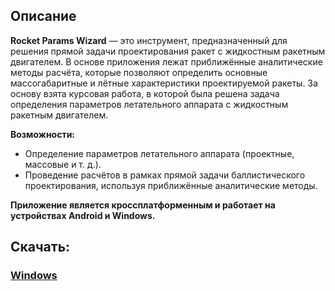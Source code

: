 ## Описание
**Rocket Params Wizard** — это инструмент, предназначенный для решения прямой задачи проектирования ракет с жидкостным ракетным двигателем. В основе приложения лежат приближённые аналитические методы расчёта, которые позволяют определить основные массогабаритные и лётные характеристики проектируемой ракеты. За основу взята курсовая работа, в которой была решена задача определения параметров летательного аппарата с жидкостным ракетным двигателем.

**Возможности:**
- Определение параметров летательного аппарата (проектные, массовые и т. д.).
- Проведение расчётов в рамках прямой задачи баллистического проектирования,
используя приближённые аналитические методы.

**Приложение является кроссплатформенным и работает на устройствах Android и Windows.**

## Скачать:

### [**Windows**](https://github.com/kapozzz/RocketParamWizardMultiplatform/raw/master/windows_release/org.kapozzz.rpw.release.rar)


